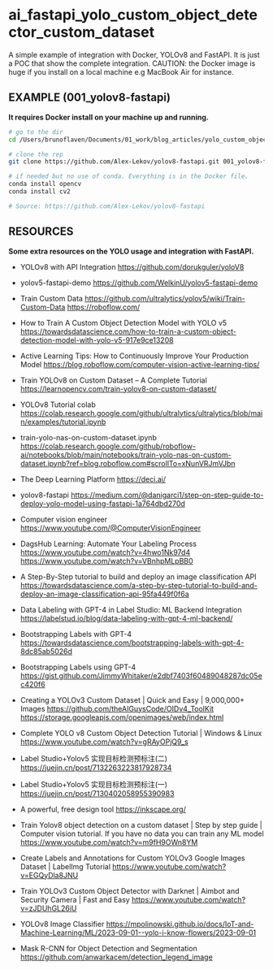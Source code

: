 # ai_fastapi_yolo_custom_object_detector_custom_dataset

A simple example of integration with Docker, YOLOv8 and FastAPI. It is just a POC that show the complete integration.
CAUTION: the Docker image is huge if you install on a local machine e.g MacBook Air for instance.

## EXAMPLE (001_yolov8-fastapi)
**It requires Docker install on your machine up and running.**

```bash
# go to the dir
cd /Users/brunoflaven/Documents/01_work/blog_articles/yolo_custom_object_detector_custom_dataset

# clone the rep
git clone https://github.com/Alex-Lekov/yolov8-fastapi.git 001_yolov8-fastapi

# if needed but no use of conda. Everything is in the Docker file.
conda install opencv
conda install cv2

# Source: https://github.com/Alex-Lekov/yolov8-fastapi
```


## RESOURCES
**Some extra resources on the YOLO usage and integration with FastAPI.**

- YOLOv8 with API Integration
https://github.com/dorukguler/yoloV8

- yolov5-fastapi-demo
https://github.com/WelkinU/yolov5-fastapi-demo


- Train Custom Data
https://github.com/ultralytics/yolov5/wiki/Train-Custom-Data
https://roboflow.com/

- How to Train A Custom Object Detection Model with YOLO v5
https://towardsdatascience.com/how-to-train-a-custom-object-detection-model-with-yolo-v5-917e9ce13208

- Active Learning Tips: How to Continuously Improve Your Production Model
https://blog.roboflow.com/computer-vision-active-learning-tips/


- Train YOLOv8 on Custom Dataset – A Complete Tutorial
https://learnopencv.com/train-yolov8-on-custom-dataset/

- YOLOv8 Tutorial colab
https://colab.research.google.com/github/ultralytics/ultralytics/blob/main/examples/tutorial.ipynb

- train-yolo-nas-on-custom-dataset.ipynb
https://colab.research.google.com/github/roboflow-ai/notebooks/blob/main/notebooks/train-yolo-nas-on-custom-dataset.ipynb?ref=blog.roboflow.com#scrollTo=xNunVRJmVJbn

- The Deep Learning Platform
https://deci.ai/


- yolov8-fastapi
https://medium.com/@danigarci1/step-on-step-guide-to-deploy-yolo-model-using-fastapi-1a764dbd270d


- Computer vision engineer
https://www.youtube.com/@ComputerVisionEngineer


- DagsHub Learning: Automate Your Labeling Process
https://www.youtube.com/watch?v=4hwo1Nk97d4
https://www.youtube.com/watch?v=VBnhpMLpBB0


- A Step-By-Step tutorial to build and deploy an image classification API
https://towardsdatascience.com/a-step-by-step-tutorial-to-build-and-deploy-an-image-classification-api-95fa449f0f6a

- Data Labeling with GPT-4 in Label Studio: ML Backend Integration
https://labelstud.io/blog/data-labeling-with-gpt-4-ml-backend/

- Bootstrapping Labels with GPT-4
https://towardsdatascience.com/bootstrapping-labels-with-gpt-4-8dc85ab5026d

- Bootstrapping Labels using GPT-4
https://gist.github.com/JimmyWhitaker/e2dbf7403f60489048287dc05ec420f6


- Creating a YOLOv3 Custom Dataset | Quick and Easy | 9,000,000+ Images
https://github.com/theAIGuysCode/OIDv4_ToolKit
https://storage.googleapis.com/openimages/web/index.html


- Complete YOLO v8 Custom Object Detection Tutorial | Windows & Linux
https://www.youtube.com/watch?v=gRAyOPjQ9_s


- Label Studio+Yolov5 实现目标检测预标注(二)
https://juejin.cn/post/7132263223817928734

- Label Studio+Yolov5 实现目标检测预标注(一)
https://juejin.cn/post/7130402058955390983

- A powerful, free design tool
https://inkscape.org/



- Train Yolov8 object detection on a custom dataset | Step by step guide | Computer vision tutorial. If you have no data you can train any ML model
https://www.youtube.com/watch?v=m9fH9OWn8YM


- Create Labels and Annotations for Custom YOLOv3 Google Images Dataset | LabelImg Tutorial
https://www.youtube.com/watch?v=EGQyDla8JNU

- Train YOLOv3 Custom Object Detector with Darknet | Aimbot and Security Camera | Fast and Easy
https://www.youtube.com/watch?v=zJDUhGL26iU

- YOLOv8 Image Classifier
https://mpolinowski.github.io/docs/IoT-and-Machine-Learning/ML/2023-09-01--yolo-i-know-flowers/2023-09-01

- Mask R-CNN for Object Detection and Segmentation
https://github.com/anwarkacem/detection_legend_image


